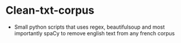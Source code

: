 # Clean-txt-corpus

- Small python scripts that uses regex, beautifulsoup and most importantly spaCy to remove english text from any french corpus
